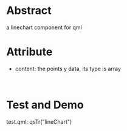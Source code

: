 # Abstract
a linechart component for qml  

# Attribute
* content: the points y data, its type is array  
</br>

# Test and Demo
test.qml: qsTr("lineChart")  
</br>